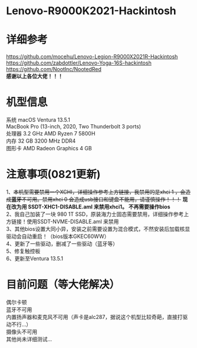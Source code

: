 # Lenovo-R9000K2021-Hackintosh
# 详细参考
https://github.com/mocehu/Lenovo-Legion-R9000X2021R-Hackintosh <br>
https://github.com/zabdottler/Lenovo-Yoga-16S-hackintosh <br>
https://github.com/NootInc/NootedRed <br>
**感谢以上各位大佬！！！**

# 机型信息
系统 macOS Ventura 13.5.1 <br>
MacBook Pro (13-inch, 2020, Two Thunderbolt 3 ports)<br>
处理器 3.2 GHz AMD Ryzen 7 5800H<br>
内存 32 GB 3200 MHz DDR4<br>
图形卡 AMD Radeon Graphics 4 GB<br>

# 注意事项(0821更新)
1、~~本机型需要禁用一个XCHI，详细操作参考上方链接，我禁用的是xhci 1 ，会造成**蓝牙**不可用。禁用xhci 0 会造成usb接口和键盘不能用，请谨慎操作！！！~~
**现在改为用 SSDT-XHC1-DISABLE.aml 来禁用xhci1。 不再需要操作bios**
<br>
2、我自己加装了一块 980 1T SSD，原装海力士固态需要禁用，详细操作参考上方链接！使用SSDT-NVME-DISABLE.aml 来禁用 <br>
3、其他bios设置大同小异，安装之前需要设置为混合模式，不然安装后加载核显驱动会自动重启！（bios版本GKEC60WW） <br>
4、更新了一些驱动，删减了一些驱动（蓝牙等）<br>
5、修复触控板 <br>
6、更新至Ventura 13.5.1 <br>

# 目前问题（等大佬解决）
偶尔卡顿  <br>
蓝牙不可用 <br>
内置扬声器和麦克风不可用（声卡是alc287，据说这个机型比较奇葩，直接打驱动不行...） <br>
摄像头不可用 <br>
其他尚未详细测试... <br>
